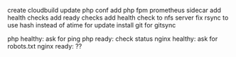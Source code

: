 create cloudbuild
update php conf
add php fpm prometheus sidecar
add health checks
add ready checks
add health check to nfs server
fix rsync to use hash instead of atime for update
install git for gitsync

php healthy: ask for ping
php ready: check status
nginx healthy: ask for robots.txt
nginx ready: ??
